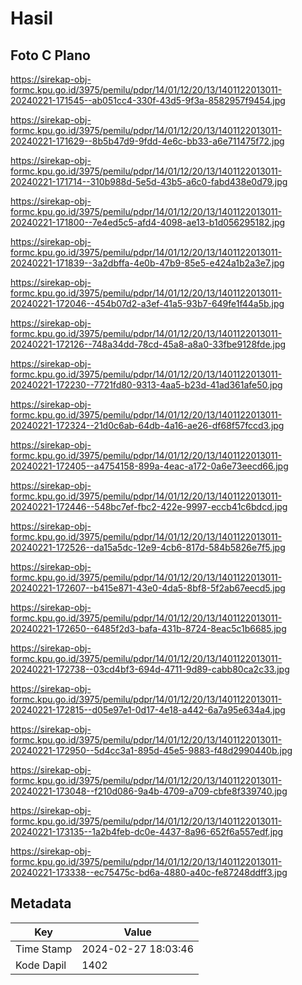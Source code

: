 # Hasil

## Foto C Plano

https://sirekap-obj-formc.kpu.go.id/3975/pemilu/pdpr/14/01/12/20/13/1401122013011-20240221-171545--ab051cc4-330f-43d5-9f3a-8582957f9454.jpg

https://sirekap-obj-formc.kpu.go.id/3975/pemilu/pdpr/14/01/12/20/13/1401122013011-20240221-171629--8b5b47d9-9fdd-4e6c-bb33-a6e711475f72.jpg

https://sirekap-obj-formc.kpu.go.id/3975/pemilu/pdpr/14/01/12/20/13/1401122013011-20240221-171714--310b988d-5e5d-43b5-a6c0-fabd438e0d79.jpg

https://sirekap-obj-formc.kpu.go.id/3975/pemilu/pdpr/14/01/12/20/13/1401122013011-20240221-171800--7e4ed5c5-afd4-4098-ae13-b1d056295182.jpg

https://sirekap-obj-formc.kpu.go.id/3975/pemilu/pdpr/14/01/12/20/13/1401122013011-20240221-171839--3a2dbffa-4e0b-47b9-85e5-e424a1b2a3e7.jpg

https://sirekap-obj-formc.kpu.go.id/3975/pemilu/pdpr/14/01/12/20/13/1401122013011-20240221-172046--454b07d2-a3ef-41a5-93b7-649fe1f44a5b.jpg

https://sirekap-obj-formc.kpu.go.id/3975/pemilu/pdpr/14/01/12/20/13/1401122013011-20240221-172126--748a34dd-78cd-45a8-a8a0-33fbe9128fde.jpg

https://sirekap-obj-formc.kpu.go.id/3975/pemilu/pdpr/14/01/12/20/13/1401122013011-20240221-172230--7721fd80-9313-4aa5-b23d-41ad361afe50.jpg

https://sirekap-obj-formc.kpu.go.id/3975/pemilu/pdpr/14/01/12/20/13/1401122013011-20240221-172324--21d0c6ab-64db-4a16-ae26-df68f57fccd3.jpg

https://sirekap-obj-formc.kpu.go.id/3975/pemilu/pdpr/14/01/12/20/13/1401122013011-20240221-172405--a4754158-899a-4eac-a172-0a6e73eecd66.jpg

https://sirekap-obj-formc.kpu.go.id/3975/pemilu/pdpr/14/01/12/20/13/1401122013011-20240221-172446--548bc7ef-fbc2-422e-9997-eccb41c6bdcd.jpg

https://sirekap-obj-formc.kpu.go.id/3975/pemilu/pdpr/14/01/12/20/13/1401122013011-20240221-172526--da15a5dc-12e9-4cb6-817d-584b5826e7f5.jpg

https://sirekap-obj-formc.kpu.go.id/3975/pemilu/pdpr/14/01/12/20/13/1401122013011-20240221-172607--b415e871-43e0-4da5-8bf8-5f2ab67eecd5.jpg

https://sirekap-obj-formc.kpu.go.id/3975/pemilu/pdpr/14/01/12/20/13/1401122013011-20240221-172650--6485f2d3-bafa-431b-8724-8eac5c1b6685.jpg

https://sirekap-obj-formc.kpu.go.id/3975/pemilu/pdpr/14/01/12/20/13/1401122013011-20240221-172738--03cd4bf3-694d-4711-9d89-cabb80ca2c33.jpg

https://sirekap-obj-formc.kpu.go.id/3975/pemilu/pdpr/14/01/12/20/13/1401122013011-20240221-172815--d05e97e1-0d17-4e18-a442-6a7a95e634a4.jpg

https://sirekap-obj-formc.kpu.go.id/3975/pemilu/pdpr/14/01/12/20/13/1401122013011-20240221-172950--5d4cc3a1-895d-45e5-9883-f48d2990440b.jpg

https://sirekap-obj-formc.kpu.go.id/3975/pemilu/pdpr/14/01/12/20/13/1401122013011-20240221-173048--f210d086-9a4b-4709-a709-cbfe8f339740.jpg

https://sirekap-obj-formc.kpu.go.id/3975/pemilu/pdpr/14/01/12/20/13/1401122013011-20240221-173135--1a2b4feb-dc0e-4437-8a96-652f6a557edf.jpg

https://sirekap-obj-formc.kpu.go.id/3975/pemilu/pdpr/14/01/12/20/13/1401122013011-20240221-173338--ec75475c-bd6a-4880-a40c-fe87248ddff3.jpg


## Metadata

| Key        | Value               |
| ---------- | ------------------- |
| Time Stamp | 2024-02-27 18:03:46 |
| Kode Dapil | 1402                |



